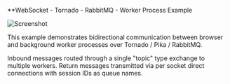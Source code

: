 **WebSocket - Tornado - RabbitMQ - Worker Process Example

  
  ![Screenshot](https://raw.githubusercontent.com/zetaops/websocket-tornado-rabbitmq-example/master/screenshot.png)


This example demonstrates bidirectional communication between browser and background worker processes over Tornado / Pika / RabbitMQ.
 
 Inbound messages routed through a single "topic" type exchange to multiple workers. Return messages transmitted via per socket direct connections with session IDs as queue names.
